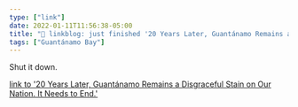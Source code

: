 ```yaml
---
type: ["link"]
date: 2022-01-11T11:56:38-05:00
title: "🔗 linkblog: just finished '20 Years Later, Guantánamo Remains a Disgraceful Stain on Our Nation. It Needs to End.'"
tags: ["Guantánamo Bay"]
---
```

Shut it down.
 
[link to '20 Years Later, Guantánamo Remains a Disgraceful Stain on Our Nation. It Needs to End.'](https://www.aclu.org/news/human-rights/20-years-later-guantanamo-remains-a-disgraceful-stain-on-our-nation-it-needs-to-end)
